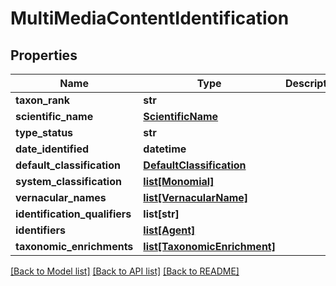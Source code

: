 # MultiMediaContentIdentification

## Properties
Name | Type | Description | Notes
------------ | ------------- | ------------- | -------------
**taxon_rank** | **str** |  | [optional] 
**scientific_name** | [**ScientificName**](ScientificName.md) |  | [optional] 
**type_status** | **str** |  | [optional] 
**date_identified** | **datetime** |  | [optional] 
**default_classification** | [**DefaultClassification**](DefaultClassification.md) |  | [optional] 
**system_classification** | [**list[Monomial]**](Monomial.md) |  | [optional] 
**vernacular_names** | [**list[VernacularName]**](VernacularName.md) |  | [optional] 
**identification_qualifiers** | **list[str]** |  | [optional] 
**identifiers** | [**list[Agent]**](Agent.md) |  | [optional] 
**taxonomic_enrichments** | [**list[TaxonomicEnrichment]**](TaxonomicEnrichment.md) |  | [optional] 

[[Back to Model list]](../README.md#documentation-for-models) [[Back to API list]](../README.md#documentation-for-api-endpoints) [[Back to README]](../README.md)


